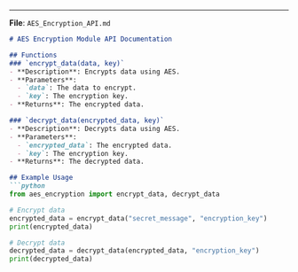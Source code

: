 
---

**File**: `AES_Encryption_API.md`

```markdown
# AES Encryption Module API Documentation

## Functions
### `encrypt_data(data, key)`
- **Description**: Encrypts data using AES.
- **Parameters**:
  - `data`: The data to encrypt.
  - `key`: The encryption key.
- **Returns**: The encrypted data.

### `decrypt_data(encrypted_data, key)`
- **Description**: Decrypts data using AES.
- **Parameters**:
  - `encrypted_data`: The encrypted data.
  - `key`: The encryption key.
- **Returns**: The decrypted data.

## Example Usage
```python
from aes_encryption import encrypt_data, decrypt_data

# Encrypt data
encrypted_data = encrypt_data("secret_message", "encryption_key")
print(encrypted_data)

# Decrypt data
decrypted_data = decrypt_data(encrypted_data, "encryption_key")
print(decrypted_data)